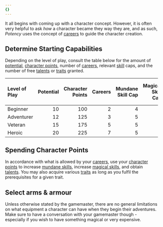 ```yaml
---
{}
---
```

   
It all begins with coming up with a character concept. However, it is often very helpful to ask _how_ a character became they way they are, and as such, _Potency_ uses the concept of [careers](../Character%20Options/Careers.md) to guide the character creation.   
   
## Determine Starting Capabilities   
Depending on the level of play, consult the table below for the amount of [potential](../Rolling%20Dice/Potential.md), [character points](../Character%20Options/Character%20Points.md), number of [careers](../Character%20Options/Careers.md), relevant [skill](../Skills/Skills.md) caps, and the number of free [talents](../Character%20Options/Talents.md) or [traits](../Character%20Options/Traits.md) granted.   
   
| Level of Play | Potential | Character Points | Careers | Mundane Skill Cap | Magical Skill Cap | Free Talents or Traits |   
|:------------- | ---------:| ----------------:| -------:| -----------------:| -----------------:| ----------------------:|   
| Beginner      |        10 |              100 |       2 |                 4 |                 3 |                      2 |   
| Adventurer    |        12 |              125 |       3 |                 5 |                 4 |                      3 |   
| Veteran       |        15 |              175 |       5 |                 5 |                 5 |                      5 |   
| Heroic        |        20 |              225 |       7 |                 5 |                 5 |                      7 |   
   
## Spending Character Points   
In accordance with what is allowed by your [careers](../Character%20Options/Careers.md), use your [character points](../Character%20Options/Character%20Points.md) to increase [mundane skills](../Skills/Skills.md), increase [magical skills](../Magic/Aspects%20of%20Magic.md), and obtain [talents](../Character%20Options/Talents.md). You may also acquire various [traits](../Character%20Options/Traits.md) as long as you fulfil the prerequisites for a given trait.   
   
## Select arms & armour   
Unless otherwise stated by the gamemaster, there are no general limitations on what equipment a character can have when they begin their adventures. Make sure to have a conversation with your gamemaster though - especially if you wish to have something magical or very expensive.